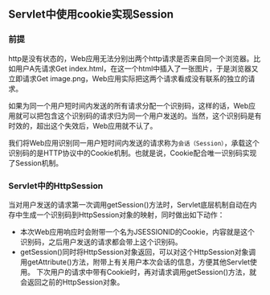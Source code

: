 ## Servlet中使用cookie实现Session

### 前提

http是没有状态的，Web应用无法分别出两个http请求是否来自同一个浏览器。比如用户A先请求Get index.html，在这一个html中插入了一张图片，于是浏览器又立即请求Get image.png，Web应用实际把这两个请求看成没有联系的独立的请求。

如果为同一个用户短时间内发送的所有请求分配一个识别码，这样的话，Web应用就可以把包含这个识别码的请求归为同一个用户发送的。当然，这个识别码是有时效的，超出这个失效后，Web应用就不认了。

我们将Web应用识别同一用户短时间内发送的请求称为`会话（Session）`，承载这个识别码的是HTTP协议中的Cookie机制。也就是说，Cookie配合唯一识别码实现了Session机制。

### Servlet中的HttpSession

当对用户发送的请求第一次调用getSession()方法时，Servlet底层机制自动在内存中生成一个识别码到HttpSession对象的映射，同时做出如下动作：

- 本次Web应用响应时会附带一个名为JSESSIONID的Cookie，内容就是这个识别码，之后用户发送的请求都会带上这个识别码。
- getSession()同时将HttpSession对象返回，可以对这个HttpSession对象调用getAttribute()方法，附带上有关用户本次会话的信息，方便其他Servlet使用。
下次用户的请求中带有Cookie时，再对请求调用getSession()方法，就会返回之前的HttpSession对象。
